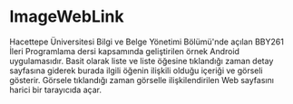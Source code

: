 # ImageWebLink
Hacettepe Üniversitesi Bilgi ve Belge Yönetimi Bölümü'nde açılan BBY261 İleri Programlama dersi kapsamında geliştirilen örnek Android uygulamasıdır. Basit olarak liste ve liste öğesine tıklandığı zaman detay sayfasına giderek burada ilgili öğenin ilişkili olduğu içeriği ve görseli gösterir. Görsele tıklandığı zaman görselle ilişkilendirilen Web sayfasını harici bir tarayıcıda açar.
